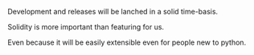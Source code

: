 Development and releases will be lanched in a solid time-basis.

Solidity is more important than featuring for us.

Even because it will be easily extensible even for people new to python.
